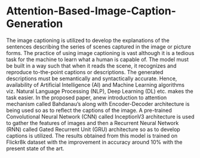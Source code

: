 # Attention-Based-Image-Caption-Generation

The image captioning is utilized to develop the
explanations of the sentences describing the series of scenes
captured in the image or picture forms. The practice of using
image captioning is vast although it is a tedious task for the
machine to learn what a human is capable of. The model must be
built in a way such that when it reads the scene, it recognizes and
reproduce to-the-point captions or descriptions. The generated
descriptions must be semantically and syntactically accurate.
Hence, availability of Artificial Intelligence (AI) and Machine
Learning algorithms viz. Natural Language Processing (NLP),
Deep Learning (DL) etc. makes the task easier. In the proposed
paper, anew introduction to attention mechanism called
Bahdanau’s along with Encoder-Decoder architecture is being
used so as to reflect the captions of the image. A pre-trained
Convolutional Neural Network (CNN) called InceptionV3
architecture is used to gather the features of images and then a
Recurrent Neural Network (RNN) called Gated Recurrent Unit
(GRU) architecture so as to develop captions is utilized. The
results obtained from this model is trained on Flickr8k dataset
with the improvement in accuracy around 10% with the present
state of the art.
